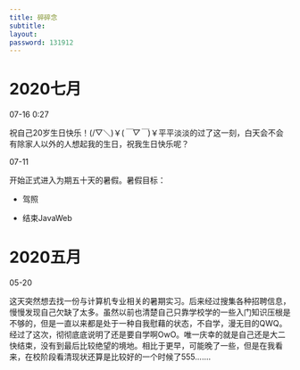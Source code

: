 ```yaml
---
title: 碎碎念
subtitle: 
layout: 
password: 131912
---
```


<div class="markdown-body">

# 2020七月

<span class="label label-primary">07-16	 0:27</span>

祝自己20岁生日快乐！(/▽＼)￥(*￣▽￣*)￥平平淡淡的过了这一刻，白天会不会有除家人以外的人想起我的生日，祝我生日快乐呢？

<span class="label label-primary">07-11</span>

开始正式进入为期五十天的暑假。暑假目标：

* 驾照

* 结束JavaWeb

# 2020五月

<span class="label label-primary">05-20</span>

这天突然想去找一份与计算机专业相关的暑期实习。后来经过搜集各种招聘信息，慢慢发现自己欠缺了太多。虽然以前也清楚自己只靠学校学的一些入门知识压根是不够的，但是一直以来都是处于一种自我慰藉的状态，不自学，漫无目的QWQ。经过了这次，彻彻底底说明了还是要自学啊OwO。唯一庆幸的就是自己还是大二快结束，没有到最后比较绝望的境地。相比于更早，可能晚了一些，但是在我看来，在校阶段看清现状还算是比较好的一个时候了555.......



</div>